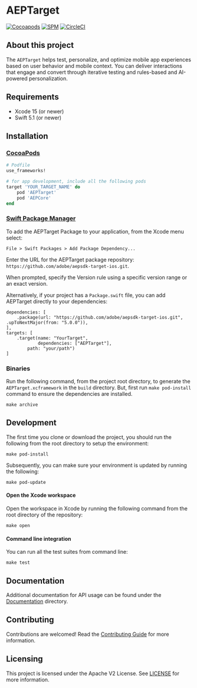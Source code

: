 # AEPTarget

[![Cocoapods](https://img.shields.io/github/v/release/adobe/aepsdk-target-ios?label=CocoaPods&logo=apple&logoColor=white&color=orange&sort=semver)](https://cocoapods.org/pods/AEPTarget)
[![SPM](https://img.shields.io/github/v/release/adobe/aepsdk-target-ios?label=SPM&logo=apple&logoColor=white&color=orange&sort=semver)](https://github.com/adobe/aepsdk-target-ios/releases)
[![CircleCI](https://img.shields.io/circleci/project/github/adobe/aepsdk-target-ios/main.svg?logo=circleci&label=Build)](https://circleci.com/gh/adobe/workflows/aepsdk-target-ios)
<!--[![Code Coverage](https://img.shields.io/codecov/c/github/adobe/aepsdk-target-ios/main.svg?logo=codecov&label=Coverage)](https://codecov.io/gh/adobe/aepsdk-target-ios/branch/main)-->

## About this project

The `AEPTarget` helps test, personalize, and optimize mobile app experiences based on user behavior and mobile context. You can deliver interactions that engage and convert through iterative testing and rules-based and AI-powered personalization.  

## Requirements
- Xcode 15 (or newer)
- Swift 5.1 (or newer)

## Installation

### [CocoaPods](https://guides.cocoapods.org/using/using-cocoapods.html)

```ruby
# Podfile
use_frameworks!

# for app development, include all the following pods
target 'YOUR_TARGET_NAME' do
    pod 'AEPTarget'
    pod 'AEPCore'
end
```

### [Swift Package Manager](https://github.com/apple/swift-package-manager)

To add the AEPTarget Package to your application, from the Xcode menu select:

`File > Swift Packages > Add Package Dependency...`

Enter the URL for the AEPTarget package repository: `https://github.com/adobe/aepsdk-target-ios.git`.

When prompted, specify the Version rule using a specific version range or an exact version.

Alternatively, if your project has a `Package.swift` file, you can add AEPTarget directly to your dependencies:

```
dependencies: [
    .package(url: "https://github.com/adobe/aepsdk-target-ios.git", .upToNextMajor(from: "5.0.0")),
],
targets: [
    .target(name: "YourTarget",
            dependencies: ["AEPTarget"],
	    path: "your/path")
]
```

### Binaries

Run the following command, from the project root directory, to generate the `AEPTarget.xcframework` in the `build` directory. But, first run `make pod-install` command to ensure the dependencies are installed.

``` 
make archive
``` 

## Development

The first time you clone or download the project, you should run the following from the root directory to setup the environment:

~~~
make pod-install
~~~

Subsequently, you can make sure your environment is updated by running the following:

~~~
make pod-update
~~~

#### Open the Xcode workspace
Open the workspace in Xcode by running the following command from the root directory of the repository:

~~~
make open
~~~

#### Command line integration

You can run all the test suites from command line:

~~~
make test
~~~

## Documentation

Additional documentation for API usage can be found under the [Documentation](Documentation) directory.


## Contributing

Contributions are welcomed! Read the [Contributing Guide](./.github/CONTRIBUTING.md) for more information.

## Licensing

This project is licensed under the Apache V2 License. See [LICENSE](LICENSE) for more information.
